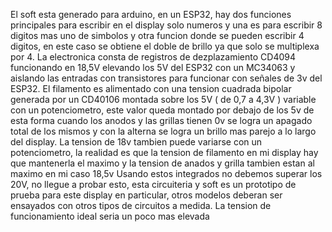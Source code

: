 El soft esta generado para arduino, en un ESP32, hay dos funciones principales para escribir en el display solo numeros y una es para escribir 8 digitos mas uno de simbolos 
y otra funcion donde se pueden escribir 4 digitos, en este caso se obtiene el doble de brillo ya que solo se multiplexa por 4.
La electronica consta de registros de dezplazamiento CD4094 funcionando en 18,5V elevando los 5V del ESP32 con un MC34063 y aislando las entradas con transistores para funcionar con 
señales de 3v del ESP32.
El filamento es alimentado con una tension cuadrada bipolar generada por un CD40106 montada sobre los 5V ( de 0,7 a 4,3V ) variable con un potenciometro, este valor queda montado por debajo de los 5v
de esta forma cuando los anodos y las grillas tienen 0v se logra un apagado total de los mismos y con la alterna se logra un brillo mas parejo a lo largo del display.
La tension de 18v tambien puede variarse con un potenciometro, la realidad es que la tension de filamento en mi display hay que mantenerla el maximo y la tension de anados y grilla 
tambien estan al maximo en mi caso 18,5v
Usando estos integrados no debemos superar los 20V, no llegue a probar esto, esta circuiteria y soft es un prototipo de prueba para este display en particular, otros modelos deberan ser
ensayados con otros tipos de circuitos a medida.
La tension de funcionamiento ideal seria un poco mas elevada
